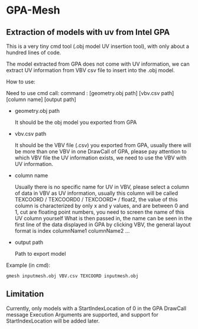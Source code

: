 # GPA-Mesh

## Extraction of models with uv from Intel GPA

This is a very tiny cmd tool (.obj model UV insertion tool), with only about a hundred lines of code.

The model extracted from GPA does not come with UV information, we can extract UV information from VBV csv file to insert into the .obj model.

How to use:

Need to use cmd call: command : [geometry.obj path] [vbv.csv path] [column name] [output path]

- geometry.obj path
    
    It should be the obj model you exported from GPA

- vbv.csv path

    It should be the VBV file (.csv) you exported from GPA, usually there will be more than one VBV in one DrawCall of GPA, please pay attention to which VBV file the UV information exists, we need to use the VBV with UV information.

- column name

    Usually there is no specific name for UV in VBV, please select a column of data in VBV as UV information, usually this column will be called TEXCOORD / TEXCOORD0 / TEXCOORD* / float2, the value of this column is characterized by only x and y values, and are between 0 and 1, cut are floating point numbers, you need to screen the name of this UV column yourself What is then passed in, the name can be seen in the first line of the data displayed in GPA by clicking VBV, the general layout format is index columnName1 columnName2 ...

- output path

    Path to export model

Example (in cmd):
```
gmesh inputmesh.obj VBV.csv TEXCOORD inputmesh.obj
```

## Limitation
Currently, only models with a StartIndexLocation of 0 in the GPA DrawCall message Execution Arguments are supported, and support for StartIndexLocation will be added later.